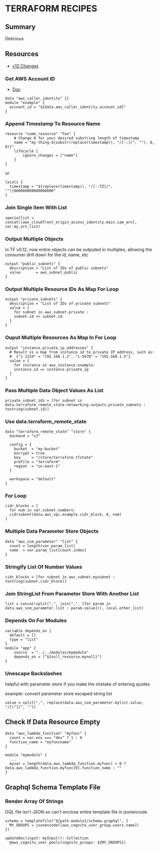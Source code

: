 # TERRAFORM RECIPES

## Summary

Delicious

## Resources

- [v12 Changes](https://www.hashicorp.com/blog/hashicorp-terraform-0-12-preview-for-and-for-each/)

### Get AWS Account ID

- [Doc](https://www.terraform.io/docs/providers/aws/d/caller_identity.html)

```hcl
data "aws_caller_identity" {}
module "example" {
  account_id = "${data.aws_caller_identity.account_id}"
}
```

### Append Timestamp To Resource Name

```hcl
resource "some_resource" "foo" {
    # Change 8 for your desired substring length of timestamp
    name = "my-thing-${substr(replace(timestamp(), "/[-:]/", ""), 0, 8)}"
    lifecycle {
        ignore_changes = ["name"]
    }
}
```

or

```hcl
locals {
  timestamp = "${replace(timestamp(), "/[-:TZ]/", "")}000000000000000000"
}
```

### Join Single Item With List

```hcl
speciallist = concat([aws_cloudfront_origin_access_identity.main.iam_arn], var.my_arn_list)
```

### Output Multiple Objects

in TF v0.12, now entire objects can be outputed in multiples, allowing
the consumer drill down for the id, name, etc

```hcl
output "public_subnets" {
  description = "List of IDs of public subnets"
  value       = aws_subnet.public
}
```

### Output Multiple Resource IDs As Map For Loop

```hcl
output "private_subnets" {
  description = "List of IDs of private subnets"
  value = {
    for subnet in aws_subnet.private :
    subnet.id => subnet.id
  }
}
```

### Ouput Multiple Resources As Map In For Loop

```hcl
output "instance_private_ip_addresses" {
  # Result is a map from instance id to private IP address, such as:
  #  {"i-1234" = "192.168.1.2", "i-5678" = "192.168.1.5"}
  value = {
    for instance in aws_instance.example:
    instance.id => instance.private_ip
  }
}
```

### Pass Multiple Data Object Values As List

```hcl
private_subnet_ids = [for subnet in data.terraform_remote_state.networking.outputs.private_subnets : tostring(subnet.id)]
```

### Use data.terraform_remote_state

```hcl
data "terraform_remote_state" "store" {
  backend = "s3"

  config = {
    bucket  = "my-bucket"
    encrypt = true
    key     = "/store/terraform.tfstate"
    profile = "terraform"
    region  = "us-east-1"
  }

  workspace = "default"
}
```

### For Loop

```hcl
cidr_blocks = [
  for num in var.subnet_numbers:
  cidrsubnet(data.aws_vpc.example.cidr_block, 8, num)
]
```

### Multiple Data Parameter Store Objects

```hcl
data "aws_ssm_parameter" "list" {
  count = length(var.param_list)
  name  = var.param_list[count.index]
}
```

### Stringify List Of Number Values

```hcl
cidr_blocks = [for subnet in aws_subnet.mysubnet : tostring(subnet.cidr_block)]
```

### Join StringList From Parameter Store With Another List

```hcl
list = concat(split(",", join(",", [for param in data.aws_ssm_parameter.list : param.value])), local.other_list)
```

### Depends On For Modules

```hcl
variable depends_on {
  default = []
  type = "list"
}
module "app" {
    source  = "../../modules/mymodule"
    depends_on = ["${null_resource.mynull}"]
}
```

### Unescape Backslashes

helpful with parameter store if you make the mistake of entering quotes

example: convert parameter store escaped string list

```hcl
value = split(",", replace(data.aws_ssm_parameter.mylist.value, "/[\"]/", ""))
```

## Check If Data Resource Empty

```hcl
data "aws_lambda_function" "myfunc" {
  count = var.env === "dev" ? 1 : 0
  function_name = "myfuncname"
}

module "mymodule" {
  ...
  myvar = length(data.aws_lambda_function.myfunc) > 0 ? data.aws_lambda_function.myfunc[0].function_name : ""
}
```

## Graphql Schema Template File

### Render Array Of Strings

GQL file isn't JSON so can't enclose entire template file in jsonencode

```hcl
schema = templatefile("${path.module}/schema.graphql", {
  MY_GROUPS = jsonencode([aws_cognito_user_group.users.name])
})
```

```gql
updateDoc(input: myInput!): Collection
  @aws_cognito_user_pools(cognito_groups: ${MY_GROUPS})
```
